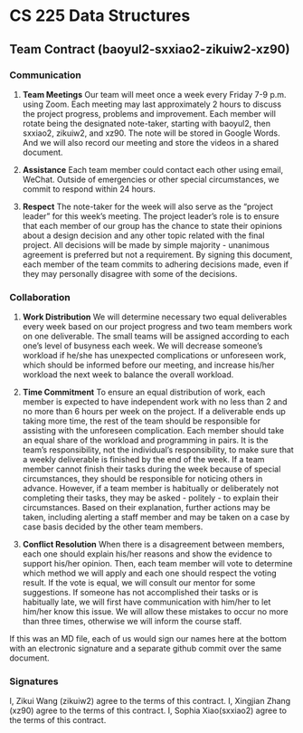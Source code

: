 # CS 225 Data Structures 
## Team Contract (baoyul2-sxxiao2-zikuiw2-xz90) 

### Communication 
1. **Team Meetings** Our team will meet once a week every Friday 7-9 p.m. using Zoom. Each meeting may last approximately 2 hours to discuss the project progress, problems and improvement. Each member will rotate being the designated note-taker, starting with baoyul2, then sxxiao2, zikuiw2, and xz90. The note will be stored in Google Words. And we will also record our meeting and store the videos in a shared document. 

2. **Assistance** Each team member could contact each other using email, WeChat. Outside of emergencies or other special circumstances, we commit to respond within 24 hours.
 
3. **Respect** The note-taker for the week will also serve as the “project leader” for this week’s meeting. The project leader’s role is to ensure that each member of our group has the chance to state their opinions about a design decision and any other topic related with the final project. All decisions will be made by simple majority - unanimous agreement is preferred but not a requirement. By signing this document, each member of the team commits to adhering decisions made, even if they may personally disagree with some of the decisions.

### Collaboration 
1. **Work Distribution** We will determine necessary two equal deliverables every week based on our project progress and two team members work on one deliverable. The small teams will be assigned according to each one’s level of busyness each week. We will decrease someone’s workload if he/she has unexpected complications or unforeseen work, which should be informed before our meeting, and increase his/her workload the next week to balance the overall workload. 

2. **Time Commitment** To ensure an equal distribution of work, each member is expected to have independent work with no less than 2 and no more than 6 hours per week on the project. If a deliverable ends up taking more time, the rest of the team should be responsible for assisting with the unforeseen complication. Each member should take an equal share of the workload and programming in pairs. It is the team’s responsibility, not the individual’s responsibility, to make sure that a weekly deliverable is finished by the end of the week. If a team member cannot finish their tasks during the week because of special circumstances, they should be responsible for noticing others in advance.  However, if a team member is habitually or deliberately not completing their tasks, they may be asked - politely - to explain their circumstances. Based on their explanation, further actions may be taken, including alerting a staff member and may be taken on a case by case basis decided by the other team members.


3. **Conflict Resolution** When there is a disagreement between members, each one should explain his/her reasons and show the evidence to support his/her opinion. Then, each team member will vote to determine which method we will apply and each one should respect the voting result. If the vote is equal, we will consult our mentor for some suggestions. If someone has not accomplished their tasks or is habitually late, we will first have communication with him/her to let him/her know this issue. We will allow these mistakes to occur no more than three times, otherwise we will inform the course staff. 


If this was an MD file, each of us would sign our names here at the bottom with an electronic signature and a separate github commit over the same document. 

### Signatures
I, Zikui Wang (zikuiw2) agree to the terms of this contract.
I, Xingjian Zhang (xz90) agree to the terms of this contract.
I, Sophia Xiao(sxxiao2) agree to the terms of this contract.
